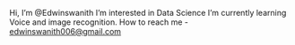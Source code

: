 Hi, I’m @Edwinswanith
I’m interested in Data Science
I’m currently learning Voice and image recognition.
How to reach me - edwinswanith006@gmail.com

<!---
Edwinswanith/Edwinswanith is a ✨ special ✨ repository because its `README.md` (this file) appears on your GitHub profile.
You can click the Preview link to take a look at your changes.
--->
